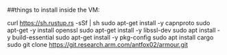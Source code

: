 ##things to install inside the VM:

curl https://sh.rustup.rs -sSf | sh
sudo apt-get install -y capnproto
sudo apt-get -y install openssl
sudo apt-get install -y libssl-dev
sudo apt install -y build-essential
sudo apt-get install -y pkg-config
sudo apt install cargo
sudo git clone https://git.research.arm.com/antfox02/armour.git
